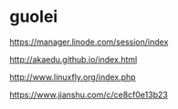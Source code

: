 # guolei
https://manager.linode.com/session/index

http://akaedu.github.io/index.html

http://www.linuxfly.org/index.php

https://www.jianshu.com/c/ce8cf0e13b23

